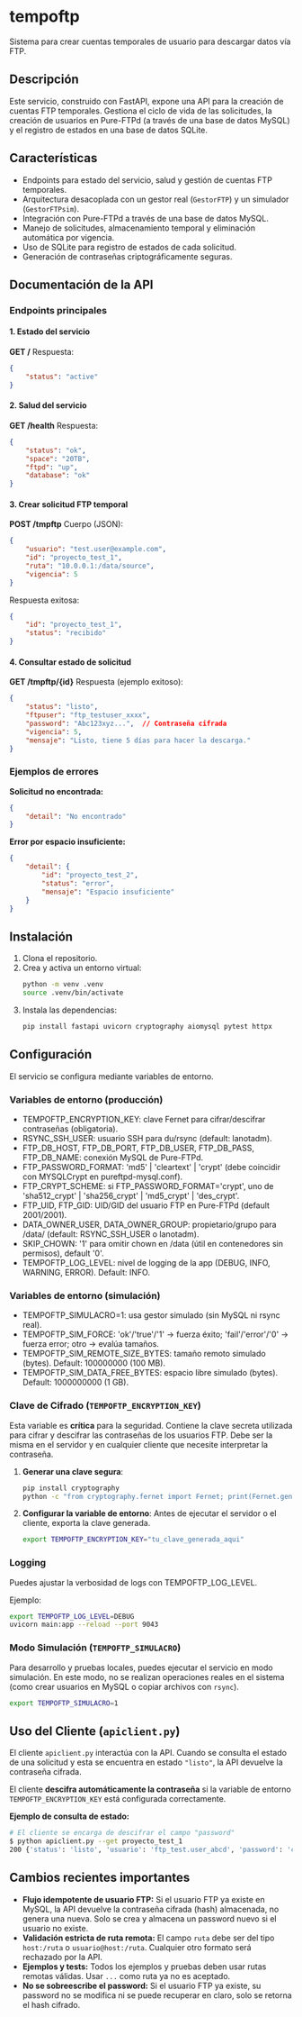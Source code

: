 # tempoftp

Sistema para crear cuentas temporales de usuario para descargar datos vía FTP.

## Descripción

Este servicio, construido con FastAPI, expone una API para la creación de cuentas FTP temporales. Gestiona el ciclo de vida de las solicitudes, la creación de usuarios en Pure-FTPd (a través de una base de datos MySQL) y el registro de estados en una base de datos SQLite.

## Características

- Endpoints para estado del servicio, salud y gestión de cuentas FTP temporales.
- Arquitectura desacoplada con un gestor real (`GestorFTP`) y un simulador (`GestorFTPsim`).
- Integración con Pure-FTPd a través de una base de datos MySQL.
- Manejo de solicitudes, almacenamiento temporal y eliminación automática por vigencia.
- Uso de SQLite para registro de estados de cada solicitud.
- Generación de contraseñas criptográficamente seguras.

## Documentación de la API

### Endpoints principales

#### 1. Estado del servicio
**GET /**
Respuesta:
```json
{
    "status": "active"
}
```

#### 2. Salud del servicio
**GET /health**
Respuesta:
```json
{
    "status": "ok",
    "space": "20TB",
    "ftpd": "up",
    "database": "ok"
}
```

#### 3. Crear solicitud FTP temporal
**POST /tmpftp**
Cuerpo (JSON):
```json
{
    "usuario": "test.user@example.com",
    "id": "proyecto_test_1",
    "ruta": "10.0.0.1:/data/source",
    "vigencia": 5
}
```
Respuesta exitosa:
```json
{
    "id": "proyecto_test_1",
    "status": "recibido"
}
```


#### 4. Consultar estado de solicitud
**GET /tmpftp/{id}**
Respuesta (ejemplo exitoso):
```json
{
    "status": "listo",
    "ftpuser": "ftp_testuser_xxxx",
    "password": "Abc123xyz...",  // Contraseña cifrada
    "vigencia": 5,
    "mensaje": "Listo, tiene 5 días para hacer la descarga."
}
```

### Ejemplos de errores

**Solicitud no encontrada:**
```json
{
    "detail": "No encontrado"
}
```

**Error por espacio insuficiente:**
```json
{
    "detail": {
        "id": "proyecto_test_2",
        "status": "error",
        "mensaje": "Espacio insuficiente"
    }
}
```

## Instalación

1.  Clona el repositorio.
2.  Crea y activa un entorno virtual:
    ```bash
    python -m venv .venv
    source .venv/bin/activate
    ```
3.  Instala las dependencias:
    ```bash
    pip install fastapi uvicorn cryptography aiomysql pytest httpx
    ```

## Configuración

El servicio se configura mediante variables de entorno.

### Variables de entorno (producción)
- TEMPOFTP_ENCRYPTION_KEY: clave Fernet para cifrar/descifrar contraseñas (obligatoria).
- RSYNC_SSH_USER: usuario SSH para du/rsync (default: lanotadm).
- FTP_DB_HOST, FTP_DB_PORT, FTP_DB_USER, FTP_DB_PASS, FTP_DB_NAME: conexión MySQL de Pure-FTPd.
- FTP_PASSWORD_FORMAT: 'md5' | 'cleartext' | 'crypt' (debe coincidir con MYSQLCrypt en pureftpd-mysql.conf).
- FTP_CRYPT_SCHEME: si FTP_PASSWORD_FORMAT='crypt', uno de 'sha512_crypt' | 'sha256_crypt' | 'md5_crypt' | 'des_crypt'.
- FTP_UID, FTP_GID: UID/GID del usuario FTP en Pure-FTPd (default 2001/2001).
- DATA_OWNER_USER, DATA_OWNER_GROUP: propietario/grupo para /data/<usuario> (default: RSYNC_SSH_USER o lanotadm).
- SKIP_CHOWN: '1' para omitir chown en /data (útil en contenedores sin permisos), default '0'.
- TEMPOFTP_LOG_LEVEL: nivel de logging de la app (DEBUG, INFO, WARNING, ERROR). Default: INFO.

### Variables de entorno (simulación)
- TEMPOFTP_SIMULACRO=1: usa gestor simulado (sin MySQL ni rsync real).
- TEMPOFTP_SIM_FORCE: 'ok'/'true'/'1' → fuerza éxito; 'fail'/'error'/'0' → fuerza error; otro → evalúa tamaños.
- TEMPOFTP_SIM_REMOTE_SIZE_BYTES: tamaño remoto simulado (bytes). Default: 100000000 (100 MB).
- TEMPOFTP_SIM_DATA_FREE_BYTES: espacio libre simulado (bytes). Default: 1000000000 (1 GB).

### Clave de Cifrado (`TEMPOFTP_ENCRYPTION_KEY`)

Esta variable es **crítica** para la seguridad. Contiene la clave secreta utilizada para cifrar y descifrar las contraseñas de los usuarios FTP. Debe ser la misma en el servidor y en cualquier cliente que necesite interpretar la contraseña.

1.  **Generar una clave segura**:
    ```bash
    pip install cryptography
    python -c "from cryptography.fernet import Fernet; print(Fernet.generate_key().decode())"
    ```

2.  **Configurar la variable de entorno**: Antes de ejecutar el servidor o el cliente, exporta la clave generada.
    ```bash
    export TEMPOFTP_ENCRYPTION_KEY="tu_clave_generada_aqui"
    ```

### Logging
Puedes ajustar la verbosidad de logs con TEMPOFTP_LOG_LEVEL.

Ejemplo:
```bash
export TEMPOFTP_LOG_LEVEL=DEBUG
uvicorn main:app --reload --port 9043
```

### Modo Simulación (`TEMPOFTP_SIMULACRO`)

Para desarrollo y pruebas locales, puedes ejecutar el servicio en modo simulación. En este modo, no se realizan operaciones reales en el sistema (como crear usuarios en MySQL o copiar archivos con `rsync`).

```bash
export TEMPOFTP_SIMULACRO=1
```

## Uso del Cliente (`apiclient.py`)

El cliente `apiclient.py` interactúa con la API. Cuando se consulta el estado de una solicitud y esta se encuentra en estado `"listo"`, la API devuelve la contraseña cifrada.

El cliente **descifra automáticamente la contraseña** si la variable de entorno `TEMPOFTP_ENCRYPTION_KEY` está configurada correctamente.

**Ejemplo de consulta de estado:**
```bash
# El cliente se encarga de descifrar el campo "password"
$ python apiclient.py --get proyecto_test_1
200 {'status': 'listo', 'usuario': 'ftp_test.user_abcd', 'password': 'cleartextpassword123', 'mensaje': 'Listo, tiene 5 días para hacer la descarga.', 'vigencia': 5}
```

## Cambios recientes importantes

- **Flujo idempotente de usuario FTP:** Si el usuario FTP ya existe en MySQL, la API devuelve la contraseña cifrada (hash) almacenada, no genera una nueva. Solo se crea y almacena un password nuevo si el usuario no existe.
- **Validación estricta de ruta remota:** El campo `ruta` debe ser del tipo `host:/ruta` o `usuario@host:/ruta`. Cualquier otro formato será rechazado por la API.
- **Ejemplos y tests:** Todos los ejemplos y pruebas deben usar rutas remotas válidas. Usar `...` como ruta ya no es aceptado.
- **No se sobreescribe el password:** Si el usuario FTP ya existe, su password no se modifica ni se puede recuperar en claro, solo se retorna el hash cifrado.
